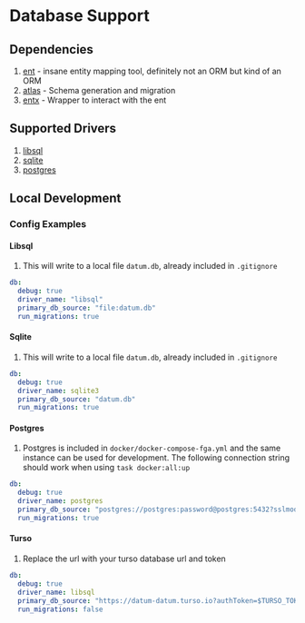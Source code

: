 # Database Support

## Dependencies

1. [ent](https://entgo.io/) - insane entity mapping tool, definitely not an ORM but kind of an ORM
1. [atlas](https://atlasgo.io/) - Schema generation and migration
1. [entx](https://github.com/datum-cloud/entx) - Wrapper to interact with the ent

## Supported Drivers

1. [libsql](https://github.com/tursodatabase/libsql)
1. [sqlite](https://gitlab.com/cznic/sqlite)
1. [postgres](https://github.com/lib/pq)

## Local Development

### Config Examples

#### Libsql

1. This will write to a local file `datum.db`, already included in `.gitignore`

```yaml
db:
  debug: true
  driver_name: "libsql"
  primary_db_source: "file:datum.db"
  run_migrations: true
```

#### Sqlite

1. This will write to a local file `datum.db`, already included in `.gitignore`

```yaml
db:
  debug: true
  driver_name: sqlite3
  primary_db_source: "datum.db"
  run_migrations: true
```

#### Postgres

1. Postgres is included in `docker/docker-compose-fga.yml` and the same instance can be used for development. The following connection string should work when using `task docker:all:up`

```yaml
db:
  debug: true
  driver_name: postgres
  primary_db_source: "postgres://postgres:password@postgres:5432?sslmode=disable"
  run_migrations: true
```

#### Turso

1. Replace the url with your turso database url and token

```yaml
db:
  debug: true
  driver_name: libsql
  primary_db_source: "https://datum-datum.turso.io?authToken=$TURSO_TOKEN"  # set TURSO_TOKEN to value
  run_migrations: false
```
